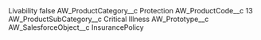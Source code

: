 <?xml version="1.0" encoding="UTF-8"?>
<CustomMetadata xmlns="http://soap.sforce.com/2006/04/metadata" xmlns:xsi="http://www.w3.org/2001/XMLSchema-instance" xmlns:xsd="http://www.w3.org/2001/XMLSchema">
    <label>Livability</label>
    <protected>false</protected>
    <values>
        <field>AW_ProductCategory__c</field>
        <value xsi:type="xsd:string">Protection</value>
    </values>
    <values>
        <field>AW_ProductCode__c</field>
        <value xsi:type="xsd:string">13</value>
    </values>
    <values>
        <field>AW_ProductSubCategory__c</field>
        <value xsi:type="xsd:string">Critical Illness</value>
    </values>
    <values>
        <field>AW_Prototype__c</field>
        <value xsi:nil="true"/>
    </values>
    <values>
        <field>AW_SalesforceObject__c</field>
        <value xsi:type="xsd:string">InsurancePolicy</value>
    </values>
</CustomMetadata>
